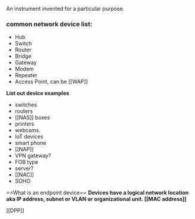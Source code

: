 An instrument invented for a particular purpose.
### common network device list:
-   Hub
-   Switch
-   Router
-   Bridge
-   Gateway
-   Modem
-   Repeater
-   Access Point, can be [[WAP]]


**List out device examples** 
- switches
- routers 
- [[NAS]] boxes
- printers
- webcams.
- IoT devices
- smart phone
- [[NAP]]
- VPN gateway?
- FOB type
- server?
- [[NAC]]
- SOHO


==What is an endpoint device==
**Devices have a logical network location aka IP address, subnet or VLAN or organizational unit.  [[MAC address]]**

[[DPP]]